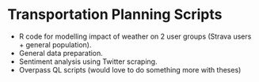 
# Transportation Planning Scripts 
 - R code for modelling impact of weather on 2 user groups (Strava users + general population). 
 - General data preparation. 
 - Sentiment analysis using Twitter scraping. 
 - Overpass QL scripts (would love to do something more with theses) 
